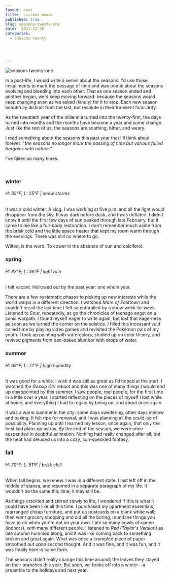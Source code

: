 ```yaml
---
layout: post
title:  seasons mmxxi
published: true
slug: seasons-twenty-one
date:  2021-12-30
categories:
  - seasons twenty




---
```


![seasons twenty-one]({{site.baseurl}}/images/seasons_twentyone.jpg)

In a past-life, I would write a series about the seasons. I'd use those installments to mark the passage of time and wax poetic about the seasons evolving and bleeding into each other. That as one season ended and another began, we'd keep moving forward: because the seasons would keep changing even as we asked (kindly) for it to stop. Each new season beautifully distinct from the last, but resolute in their transient familiarity.  

As the twentieth year of the millennia turned into the twenty-first, the days turned into months and the months have become a year and some change. Just like the rest of us, the seasons are scathing, bitter, and weary.

I read something about the seasons this past year that I'll think about forever: "*the seasons no longer mark the passing of time but various failed bargains with nature.*"

I've failed so many times.

<!--more-->

<br/>

### winter

###### H: 35°F; L: 25°F | snow storms

It was a cold winter. A slog. I was working at five p.m. and all the light would disappear from the sky. It was dark before dusk, and I was deflated. I didn't know it until the first few days of sun peaked through late February, but it came to me like a full-body restoration. I don't remember much aside from the brisk cold and the little space heater that kept my room warm through the evenings. There was still no where to go.

Wilted, is the word. To cower in the absence of sun and calciferol.



### spring

###### H: 82°F; L: 36°F | light rain

I felt vacant. Hollowed out by the past year: one whole year. 

There are a few systematic phases to picking up new interests while the world warps in a different direction. I watched *Mare of Easttown* and couldn't recall the last time I felt so enthralled by a show week-to-week. Listened to *Sour*, repeatedly, as go the chronicles of teenage angst on a sonic warpath. I found myself eager to write again, but lost that eagerness as soon as we turned the corner on the solstice. I filled this incessant void called time by playing video games and revisited the Pokémon pals of my youth. I took up painting with watercolors, studied up on color theory, and revived pigments from pan-baked slumber with drops of water.



### summer

###### H: 98°F; L: 72°F | high humidity

It was good for a while. I wish it was still as great as I'd hoped at the start. I watched the *Gossip Girl* reboot and this was one of many things I would end up disappointed by this summer. I saw people, real people, for the first time in a little over a year. I started reflecting on the pieces of myself I lost while at home, and everything I had to regain by being out and about once again.

It was a warm summer in the city: some days sweltering, other days mellow and baking. It felt ripe for renewal, and I was planning all the could-be of possibility. Planning up until I learned my lesson, once again, that only the best laid plans go astray. By the end of the season, we were once suspended in doubtful animation. Nothing had really changed after all; but the heat had deluded us into a cozy, sun-speckled fantasy.



### fall

###### H: 70°F; L: 51°F | brisk chill

When fall begins, we renew. I was in a different state. I last left off in the middle of stanza, and resumed in a separate paragraph of my life. It wouldn't be the same this time; it may still be.

As things crackled and stirred slowly to life, I wondered if this is what it could have been like all this time. I purchased my apartment essentials, rearranged cheap furniture, and put up postcards on a blank white wall; then went grocery shopping and did all the boring, mundane things you have to do when you're out on your own. I ate so many bowls of ramen (indoors), with many different people. I listened to *Red (Taylor's Version)* as late autumn hummed along, and it was like coming back to something broken and great again. What was once a crumpled piece of paper smoothed out upon second thought. And it was fine, and it was fun, and it was finally here in some form. 

The seasons didn't really change this time around; the leaves they stayed on their branches this year. But soon, we broke off into a winter—a preamble to the holidays and next year.
